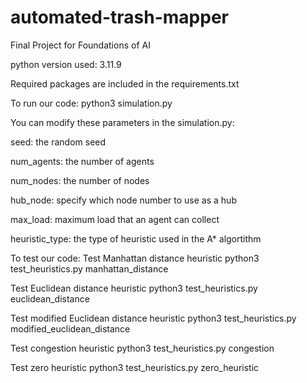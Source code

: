 # automated-trash-mapper
Final Project for Foundations of AI

python version used: 3.11.9

Required packages are included in the requirements.txt

To run our code:
python3 simulation.py

You can modify these parameters in the simulation.py:

seed: the random seed

num_agents: the number of agents

num_nodes: the number of nodes

hub_node: specify which node number to use as a hub

max_load: maximum load that an agent can collect

heuristic_type: the type of heuristic used in the A* algortithm


To test our code:
Test Manhattan distance heuristic
python3 test_heuristics.py manhattan_distance

Test Euclidean distance heuristic
python3 test_heuristics.py euclidean_distance

Test modified Euclidean distance heuristic
python3 test_heuristics.py modified_euclidean_distance

Test congestion heuristic
python3 test_heuristics.py congestion

Test zero heuristic
python3 test_heuristics.py zero_heuristic

